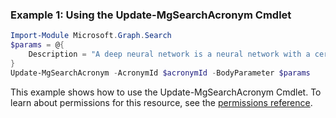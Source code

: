 ### Example 1: Using the Update-MgSearchAcronym Cmdlet
```powershell
Import-Module Microsoft.Graph.Search
$params = @{
	Description = "A deep neural network is a neural network with a certain level of complexity, a neural network with more than two layers."
}
Update-MgSearchAcronym -AcronymId $acronymId -BodyParameter $params
```
This example shows how to use the Update-MgSearchAcronym Cmdlet.
To learn about permissions for this resource, see the [permissions reference](/graph/permissions-reference).
